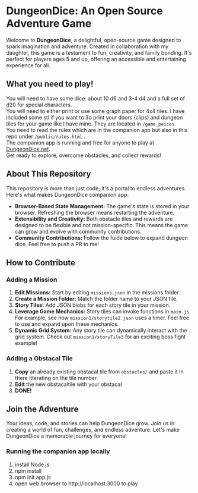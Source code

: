 # DungeonDice: An Open Source Adventure Game

Welcome to **DungeonDice**, a delightful, open-source game designed to spark imagination and adventure. Created in collaboration with my daughter, this game is a testament to fun, creativity, and family bonding. It's perfect for players ages 5 and up, offering an accessible and entertaining experience for all.

## What you need to play!
You will need to have some dice: about 10 d6 and 3-4 d4 and a full set of d20 for special characters.<br>
You will need to either print or use some graph paper for 4x4 tiles. I have included some stl if you want to 3d print your doors (clips) and dungeon tiles for your game like I have mine. They are located in `/game_peices`.<br>
You need to read the rules which are in the companion app but also in this repo under `/public/rules.html` . <br>
The companion app is running and free for anyone to play at [DungeonDice.net](https://dungeondice.net). <br>
Get ready to explore, overcome obstacles, and collect rewards!

## About This Repository
This repository is more than just code; it's a portal to endless adventures. Here's what makes DungeonDice companion app:

- **Browser-Based State Management:** The game's state is stored in your browser. Refreshing the browser means restarting the adventure.
- **Extensibility and Creativity:** Both obstacle tiles and rewards are designed to be flexible and not mission-specific. This means the game can grow and evolve with community contributions.
- **Community Contributions:** Follow the fuide below to expand dungeon dice. Feel free to push a PR to me!

## How to Contribute

### Adding a Mission
1. **Edit Missions:** Start by editing `missions.json` in the missions folder.
2. **Create a Mission Folder:** Match the folder name to your JSON file.
3. **Story Tiles:** Add JSON blobs for each story tile in your mission.
4. **Leverage Game Mechanics:** Story tiles can invoke functions in `main.js`. For example, see how `mission1/storytile2.json` uses a timer. Feel free to use and expand upon these mechanics.
5. **Dynamic Grid System:** Any story tile can dynamically interact with the grid system. Check out `mission1/storyTile3` for an exciting boss fight example!

### Adding a Obstacal Tile
1. **Copy** an already existing obstacal tile from `obstacles/` and paste it in there itterating on the tile number
2. **Edit** the new obstacaltile with your obstacal
3. **DONE!**

## Join the Adventure
Your ideas, code, and stories can help DungeonDice grow. Join us in creating a world of fun, challenges, and endless adventure. Let's make DungeonDice a memorable journey for everyone!


### Running the companion app locally
1. install Node.js 
2. npm install
3. npm init app.js
4. open web browser to http://localhost:3000 to play 

